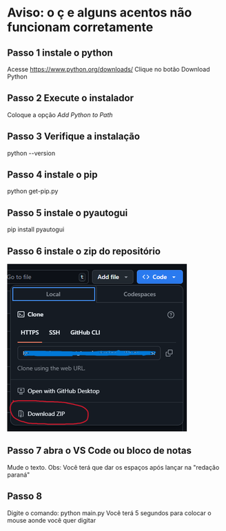 # Aviso: o ç e alguns acentos não funcionam corretamente

## Passo 1 instale o python 

Acesse https://www.python.org/downloads/
Clique no botão Download Python

## Passo 2 Execute o instalador

Coloque a opção *Add Python to Path*

## Passo 3 Verifique a instalação

python --version

## Passo 4 instale o pip 

python get-pip.py

## Passo 5 instale o pyautogui

pip install pyautogui

## Passo 6 instale o zip do repositório 

![Tutorial](tuto.png)

## Passo 7 abra o VS Code ou bloco de notas

Mude o texto. Obs: Você terá que dar os espaços após lançar na "redação paraná"

## Passo 8

Digite o comando: python main.py
Você terá 5 segundos para colocar o mouse aonde você quer digitar